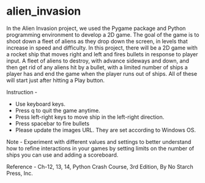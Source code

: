 # alien_invasion
In the Alien Invasion project, we used the Pygame package and Python programming environment to develop a 2D game. The goal of the game is to shoot down a fleet of aliens as they drop down the screen, in levels that increase in speed and difficulty. In this project, there will be a 2D game with a rocket ship that moves right and left and fires bullets in response to player input. A fleet of aliens to destroy, with advance sideways and down, and then get rid of any aliens hit by a bullet, with a limited number of ships a player has and end the game when the player runs out of ships. All of these will start just after hitting a Play button.

Instruction - 
- Use keyboard keys. 
- Press q to quit the game anytime. 
- Press left-right keys to move ship in the left-right direction. 
- Press spacebar to fire bullets
- Please update the images URL. They are set according to Windows OS. 

Note - Experiment with different values and settings to better understand how to refine interactions in your games by setting limits on the number of ships you can use and adding a scoreboard.

Reference - Ch-12, 13, 14, Python Crash Course, 3rd Edition, By No Starch Press, Inc.
